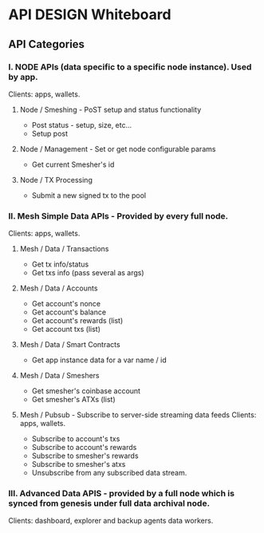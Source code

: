 # API DESIGN Whiteboard

## API Categories

### I. NODE APIs (data specific to a specific node instance). Used by app.
Clients: apps, wallets.

1. Node / Smeshing - PoST setup and status functionality
    - Post status - setup, size, etc...
    - Setup post

2. Node / Management - Set or get node configurable params
    - Get current Smesher's id

3. Node / TX Processing
    - Submit a new signed tx to the pool

### II. Mesh Simple Data APIs - Provided by every full node.
Clients: apps, wallets.

1. Mesh / Data / Transactions
    - Get tx info/status
    - Get txs info (pass several as args)


2. Mesh / Data / Accounts
    - Get account's nonce
    - Get account's balance
    - Get account's rewards (list)
    - Get account txs (list)


3. Mesh / Data / Smart Contracts
    - Get app instance data for a var name / id


4. Mesh / Data / Smeshers
    - Get smesher's coinbase account
    - Get smesher's ATXs (list)


5. Mesh / Pubsub - Subscribe to server-side streaming data feeds
Clients: apps, wallets.

    - Subscribe to account's txs
    - Subscribe to account's rewards
    - Subscribe to smesher's rewards
    - Subscribe to smesher's atxs
    - Unsubscribe from any subscribed data stream.

### III. Advanced Data APIS - provided by a full node which is synced from genesis under full data archival node.
Clients: dashboard, explorer and backup agents data workers.
